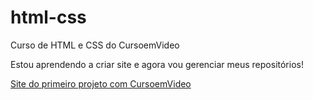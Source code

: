 # html-css
 Curso de HTML e CSS do CursoemVideo

 Estou aprendendo a criar site e agora vou gerenciar meus repositórios!

 <a href="https://joaovitormalta.github.io/html-css/desafios/desafio010/index.html" target="_blank" rel="next"> Site do primeiro projeto com CursoemVideo </a> 
